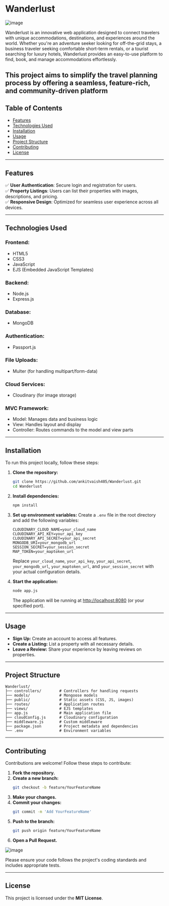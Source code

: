 # Wanderlust

![image](https://github.com/user-attachments/assets/d446a24c-10c4-4214-8a9b-93f39dc3bee0)

Wanderlust is an innovative web application designed to connect travelers with unique accommodations, destinations, and experiences around the world. Whether you're an adventure seeker looking for off-the-grid stays, a business traveler seeking comfortable short-term rentals, or a tourist searching for luxury hotels, Wanderlust provides an easy-to-use platform to find, book, and manage accommodations effortlessly.

This project aims to simplify the travel planning process by offering a seamless, feature-rich, and community-driven platform
---

## Table of Contents
- [Features](#features)
- [Technologies Used](#technologies-used)
- [Installation](#installation)
- [Usage](#usage)
- [Project Structure](#project-structure)
- [Contributing](#contributing)
- [License](#license)

---

## Features
✅ **User Authentication**: Secure login and registration for users.  
✅ **Property Listings**: Users can list their properties with images, descriptions, and pricing.  
✅ **Responsive Design**: Optimized for seamless user experience across all devices.

---

## Technologies Used

### Frontend:
- HTML5
- CSS3
- JavaScript
- EJS (Embedded JavaScript Templates)

### Backend:
- Node.js
- Express.js

### Database:
- MongoDB

### Authentication:
- Passport.js

### File Uploads:
- Multer (for handling multipart/form-data)

### Cloud Services:
- Cloudinary (for image storage)

### MVC Framework:
- Model: Manages data and business logic
- View: Handles layout and display
- Controller: Routes commands to the model and view parts

---

## Installation

To run this project locally, follow these steps:

1. **Clone the repository:**
   ```bash
   git clone https://github.com/ankitvaish405/Wanderlust.git
   cd Wanderlust
   ```

2. **Install dependencies:**
   ```bash
   npm install
   ```

3. **Set up environment variables:**
   Create a `.env` file in the root directory and add the following variables:
   ```env
   CLOUDINARY_CLOUD_NAME=your_cloud_name
   CLOUDINARY_API_KEY=your_api_key
   CLOUDINARY_API_SECRET=your_api_secret
   MONGODB_URI=your_mongodb_url
   SESSION_SECRET=your_session_secret
   MAP_TOKEN=your_maptoken_url
   ```
   Replace `your_cloud_name`, `your_api_key`, `your_api_secret`, `your_mongodb_url`, `your_maptoken_url`, and `your_session_secret` with your actual configuration details.

4. **Start the application:**
   ```bash
   node app.js
   ```
   The application will be running at [http://localhost:8080](http://localhost:8080) (or your specified port).

---

## Usage

- **Sign Up:** Create an account to access all features.
- **Create a Listing:** List a property with all necessary details.
- **Leave a Review:** Share your experience by leaving reviews on properties.

---

## Project Structure

```
Wanderlust/
├── controllers/        # Controllers for handling requests
├── models/             # Mongoose models
├── public/             # Static assets (CSS, JS, images)
├── routes/             # Application routes
├── views/              # EJS templates
├── app.js              # Main application file
├── cloudConfig.js      # Cloudinary configuration
├── middleware.js       # Custom middleware
├── package.json        # Project metadata and dependencies
└── .env                # Environment variables
```

---

## Contributing

Contributions are welcome! Follow these steps to contribute:

1. **Fork the repository.**
2. **Create a new branch:**
   ```bash
   git checkout -b feature/YourFeatureName
   ```
3. **Make your changes.**
4. **Commit your changes:**
   ```bash
   git commit -m 'Add YourFeatureName'
   ```
5. **Push to the branch:**
   ```bash
   git push origin feature/YourFeatureName
   ```
6. **Open a Pull Request.**

![image](https://github.com/user-attachments/assets/ad4e1fb2-ed0b-4fd8-b54e-73cd254ef598)

Please ensure your code follows the project's coding standards and includes appropriate tests.

---

## License
This project is licensed under the **MIT License**.

